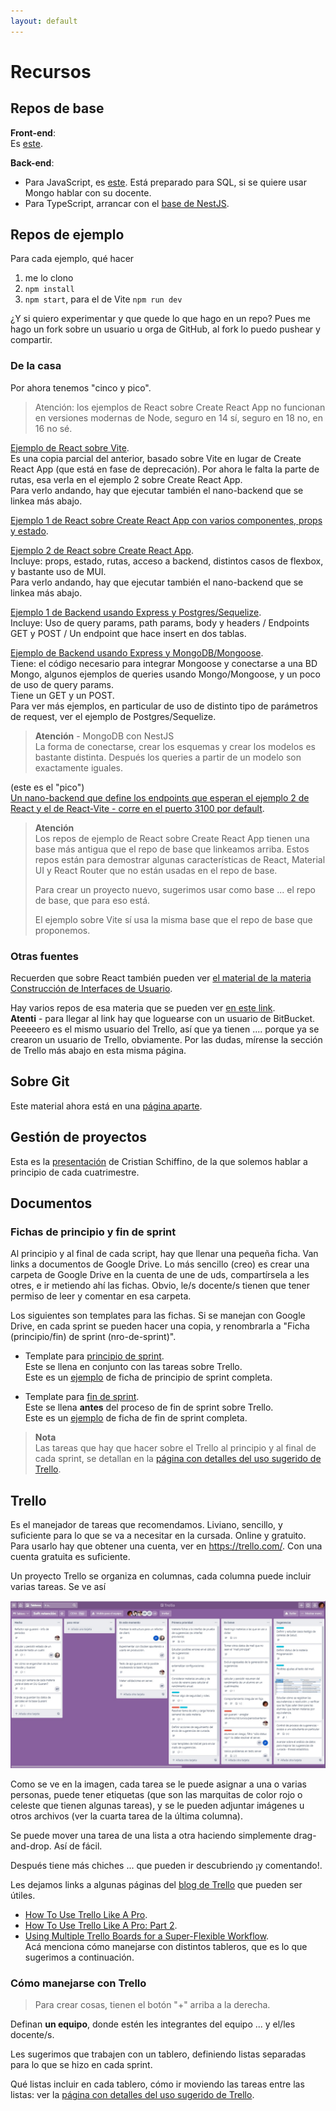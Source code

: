 ```yaml
---
layout: default
---
```


# Recursos

## Repos de base

**Front-end**:  
Es [este](https://github.com/unahur-desapp/react-seed-2024).

**Back-end**:  
- Para JavaScript, es [este](https://github.com/unahur-desapp/nodejs-api-seed). Está preparado para SQL, si se quiere usar Mongo hablar con su docente.
- Para TypeScript, arrancar con el [base de NestJS](https://docs.nestjs.com/first-steps).


## Repos de ejemplo

Para cada ejemplo, qué hacer
1. me lo clono
1. `npm install`
1. `npm start`, para el de Vite `npm run dev`

¿Y si quiero experimentar y que quede lo que hago en un repo? Pues me hago un fork sobre un usuario u orga de GitHub, al fork lo puedo pushear y compartir.

### De la casa
Por ahora tenemos "cinco y pico".
> Atención: los ejemplos de React sobre Create React App no funcionan en versiones modernas de Node, seguro en 14 sí, seguro en 18 no, en 16 no sé.

[Ejemplo de React sobre Vite](https://github.com/unahur-desapp/react-example-vite).  
Es una copia parcial del anterior, basado sobre Vite en lugar de Create React App (que está en fase de deprecación). Por ahora le falta la parte de rutas, esa verla en el ejemplo 2 sobre Create React App.    
Para verlo andando, hay que ejecutar también el nano-backend que se linkea más abajo.

[Ejemplo 1 de React sobre Create React App con varios componentes, props y estado](https://github.com/unahur-desapp/react-ejemplo-1).

[Ejemplo 2 de React sobre Create React App](https://github.com/unahur-desapp/react-ejemplo-2).  
Incluye: props, estado, rutas, acceso a backend, distintos casos de flexbox, y bastante uso de MUI.  
Para verlo andando, hay que ejecutar también el nano-backend que se linkea más abajo.

[Ejemplo 1 de Backend usando Express y Postgres/Sequelize](https://github.com/unahur-desapp/backend-ejemplo-1).  
Incluye:
Uso de query params, path params, body y headers / 
Endpoints GET y POST / 
Un endpoint que hace insert en dos tablas.

[Ejemplo de Backend usando Express y MongoDB/Mongoose](https://github.com/unahur-desapp/backend-ejemplo-mongo).  
Tiene: el código necesario para integrar Mongoose y conectarse a una BD Mongo,  algunos ejemplos de queries usando Mongo/Mongoose, y un poco de uso de query params.  
Tiene un GET y un POST.  
Para ver más ejemplos, en particular de uso de distinto tipo de parámetros de request, ver el ejemplo de Postgres/Sequelize.  

> **Atención** - MongoDB con NestJS  
> La forma de conectarse, crear los esquemas y crear los modelos es bastante distinta. Después los queries a partir de un modelo son exactamente iguales.


(este es el "pico")  
[Un nano-backend que define los endpoints que esperan el ejemplo 2 de React y el de React-Vite - corre en el puerto 3100 por default](https://github.com/unahur-desapp/react-ejemplo-2-companion-be).

> **Atención**  
> Los repos de ejemplo de React sobre Create React App tienen una base más antigua que el repo de base que linkeamos arriba. Estos repos están para demostrar algunas características de React, Material UI y React Router que no están usadas en el repo de base.  
> 
> Para crear un proyecto nuevo, sugerimos usar como base ... el repo de base, que para eso está.  
> 
> El ejemplo sobre Vite sí usa la misma base que el repo de base que proponemos.


### Otras fuentes
Recuerden que sobre React también pueden ver [el material de la materia Construcción de Interfaces de Usuario](https://unahur.github.io/ciu/#/18-react/1.1-principios).  

Hay varios repos de esa materia que se pueden ver [en este link](https://bitbucket.org/evitalinuxera/workspace/projects/UC).  
**Atenti** - para llegar al link hay que loguearse con un usuario de BitBucket.  
Peeeeero es el mismo usuario del Trello, así que ya tienen .... porque ya se crearon un usuario de Trello, obviamente. Por las dudas, mírense la sección de Trello más abajo en esta misma página.


## Sobre Git
Este material ahora está en una [página aparte](../git/git-index).


## Gestión de proyectos
Esta es la [presentación](../adjuntos/unahur-2022-CS_FINAL.pptx) de Cristian Schiffino, de la que solemos hablar a principio de cada cuatrimestre.


## Documentos

### Fichas de principio y fin de sprint
Al principio y al final de cada script, hay que llenar una pequeña ficha. Van links a documentos de Google Drive. 
Lo más sencillo (creo) es crear una carpeta de Google Drive en la cuenta de une de uds, compartírsela a les otres, e ir metiendo ahí las fichas. Obvio, le/s docente/s tienen que tener permiso de leer y comentar en esa carpeta.

Los siguientes son templates para las fichas. Si se manejan con Google Drive, en cada sprint se pueden hacer una copia, y renombrarla a "Ficha (principio/fin) de sprint (nro-de-sprint)".
-  Template para [principio de sprint](https://docs.google.com/document/d/19Ghm0d92Ur7GU5TC7PJJTEzz6suKjtMgPQkwh62Deg0).  
Este se llena en conjunto con las tareas sobre Trello.  
Este es un [ejemplo](https://docs.google.com/document/d/1fJz5hZ2XOA3LlRKvQTNQqhPwnOXCzLNhA9Z2Qt9QlUU) de ficha de principio de sprint completa.

-  Template para [fin de sprint](https://docs.google.com/document/d/1NAKfgXVUJa0fN4u3FcdQ4xhzzqh4h4ySt8RWc1XBslg).  
Este se llena **antes** del proceso de fin de sprint sobre Trello.  
Este es un [ejemplo](https://docs.google.com/document/d/15Arb3osd64DrW53Whpd3AUPaH4rD7T87se_1IDo95hM/edit?usp=sharing) de ficha de fin de sprint completa.

> **Nota**  
Las tareas que hay que hacer sobre el Trello al principio y al final de cada sprint, se detallan en la [página con detalles del uso sugerido de Trello](./trello).


## Trello
Es el manejador de tareas que recomendamos. Liviano, sencillo, y suficiente para lo que se va a necesitar en la cursada. Online y gratuito.  
Para usarlo hay que obtener una cuenta, ver en https://trello.com/. Con una cuenta gratuita es suficiente.


Un proyecto Trello se organiza en columnas, cada columna puede incluir varias tareas. 
Se ve así

![proyecto Trello](../images/example-trello-board.jpg)

Como se ve en la imagen, cada tarea se le puede asignar a una o varias personas, puede tener etiquetas (que son las marquitas de color rojo o celeste que tienen algunas tareas), y se le pueden adjuntar imágenes u otros archivos (ver la cuarta tarea de la última columna).

Se puede mover una tarea de una lista a otra haciendo simplemente drag-and-drop. Así de fácil.

Después tiene más chiches ... que pueden ir descubriendo ¡y comentando!.

Les dejamos links a algunas páginas del [blog de Trello](https://blog.trello.com/) que pueden ser útiles.
- [How To Use Trello Like A Pro](https://blog.trello.com/how-to-use-trello-like-a-pro).
- [How To Use Trello Like A Pro: Part 2](https://blog.trello.com/using-trello-like-a-pro-part-2).
- [Using Multiple Trello Boards for a Super-Flexible Workflow](https://blog.trello.com/using-multiple-boards-for-a-super-flexible-workflow).  
Acá menciona cómo manejarse con distintos tableros, que es lo que sugerimos a continuación.


### Cómo manejarse con Trello

> Para crear cosas, tienen el botón "+" arriba a la derecha.

Definan **un equipo**, donde estén les integrantes del equipo ... y el/les docente/s. 

Les sugerimos que trabajen con un tablero, definiendo listas separadas para lo que se hizo en cada sprint.

Qué listas incluir en cada tablero, cómo ir moviendo las tareas entre las listas: ver la [página con detalles del uso sugerido de Trello](./trello).




